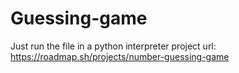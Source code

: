 # Guessing-game
Just run the file in a python interpreter
project url: https://roadmap.sh/projects/number-guessing-game
